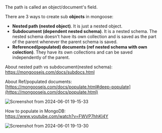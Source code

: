 The path is called an object/document's field.

There are 3 ways to create sub __objects__ in mongoose:
- __Nested path (nested object)__. It is just a nested object.
- __Subdocument (dependent nested schema)__. It is a nested schema. The nested schema doesn't have its own collection and is saved as the part of the parent whenever the parent schema is saved.
- __Referenced(populated) documents (ref nested schema with own colection)__. They have its own collections and can be saved independently of the parent.

About nested path vs subdocument(nested schema):\
https://mongoosejs.com/docs/subdocs.html

About Ref/populated documents:\
[https://mongoosejs.com/docs/populate.html#deep-populate](https://mongoosejs.com/docs/populate.html)

![Screenshot from 2024-06-01 19-15-33](https://github.com/VIK2395/Databases/assets/50545334/7ade1ab4-166c-4998-a78f-49f8d475e950)

How to populate in MongoDB:\
https://www.youtube.com/watch?v=FWVP7hhKI4Y

![Screenshot from 2024-06-01 19-13-30](https://github.com/VIK2395/Databases/assets/50545334/b7f0f75c-ba59-4711-b9a9-11df40cfa27f)
